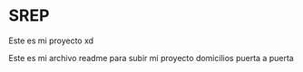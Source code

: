 # SREP
Este es mi proyecto xd

Este es mi archivo readme para subir mi proyecto domicilios puerta a puerta 
